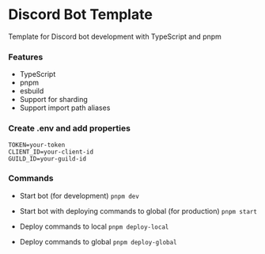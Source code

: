 # Discord Bot Template

Template for Discord bot development with TypeScript and pnpm

### Features
- TypeScript
- pnpm
- esbuild
- Support for sharding
- Support import path aliases

### Create .env and add properties
```
TOKEN=your-token
CLIENT_ID=your-client-id
GUILD_ID=your-guild-id
```

### Commands

- Start bot (for development)
  `pnpm dev`

- Start bot with deploying commands to global (for production)
  `pnpm start`

- Deploy commands to local
  `pnpm deploy-local`

- Deploy commands to global
  `pnpm deploy-global`
